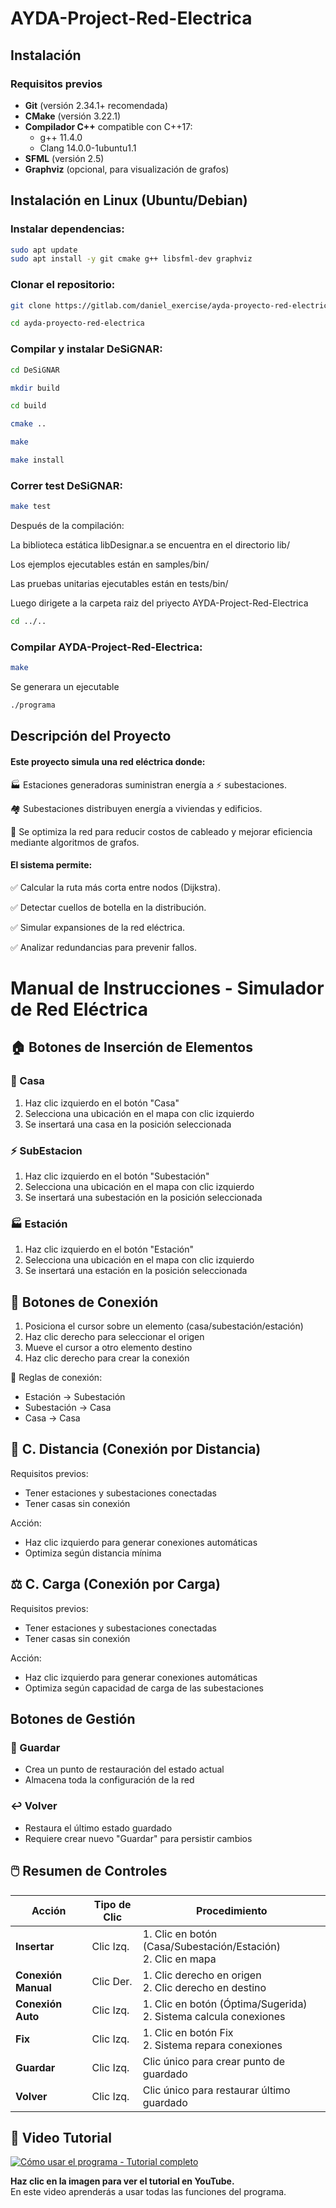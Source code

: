 # AYDA-Project-Red-Electrica



## Instalación

### Requisitos previos

- **Git** (versión 2.34.1+ recomendada)
- **CMake** (versión 3.22.1)
- **Compilador C++** compatible con C++17:
  - g++ 11.4.0
  - Clang 14.0.0-1ubuntu1.1
- **SFML** (versión 2.5)
- **Graphviz** (opcional, para visualización de grafos)

## Instalación en Linux (Ubuntu/Debian)

### Instalar dependencias:

```bash
sudo apt update
sudo apt install -y git cmake g++ libsfml-dev graphviz
```

### Clonar el repositorio:
```bash
git clone https://gitlab.com/daniel_exercise/ayda-proyecto-red-electrica.git

cd ayda-proyecto-red-electrica
```



### Compilar y instalar DeSiGNAR:

```bash
cd DeSiGNAR
```
```bash
mkdir build
```

```bash
cd build
```
```bash
cmake ..
```
```bash
make
```

```bash
make install
```


### Correr test DeSiGNAR:
```bash
make test
```

Después de la compilación:

La biblioteca estática libDesignar.a se encuentra en el directorio lib/

Los ejemplos ejecutables están en samples/bin/

Las pruebas unitarias ejecutables están en tests/bin/

Luego dirigete a la carpeta raiz del priyecto  AYDA-Project-Red-Electrica

```bash
cd ../..
```

### Compilar AYDA-Project-Red-Electrica:

```bash
make
```

Se generara un ejecutable

```bash
./programa
```


## Descripción del Proyecto

#### Este proyecto simula una red eléctrica donde:

🏭 Estaciones generadoras suministran energía a ⚡ subestaciones.

🏘️ Subestaciones distribuyen energía a viviendas y edificios.

📏 Se optimiza la red para reducir costos de cableado y mejorar eficiencia mediante algoritmos de grafos.

#### El sistema permite:

✅ Calcular la ruta más corta entre nodos (Dijkstra).

✅ Detectar cuellos de botella en la distribución.

✅ Simular expansiones de la red eléctrica.

✅ Analizar redundancias para prevenir fallos.


# Manual de Instrucciones - Simulador de Red Eléctrica

## 🏠 Botones de Inserción de Elementos

### 🏡 Casa

1. Haz clic izquierdo en el botón "Casa"
2. Selecciona una ubicación en el mapa con clic izquierdo
3. Se insertará una casa en la posición seleccionada



### ⚡ SubEstacion

1. Haz clic izquierdo en el botón "Subestación"
2. Selecciona una ubicación en el mapa con clic izquierdo
3. Se insertará una subestación en la posición seleccionada


### 🏭 Estación

1. Haz clic izquierdo en el botón "Estación"
2. Selecciona una ubicación en el mapa con clic izquierdo
3. Se insertará una estación en la posición seleccionada


##  🔌 Botones de Conexión

1. Posiciona el cursor sobre un elemento (casa/subestación/estación)
2. Haz clic derecho para seleccionar el origen
3. Mueve el cursor a otro elemento destino
4. Haz clic derecho para crear la conexión

 📌 Reglas de conexión:
   - Estación → Subestación
   - Subestación → Casa
   - Casa → Casa


## 📏 C. Distancia (Conexión por Distancia)
Requisitos previos:
- Tener estaciones y subestaciones conectadas
- Tener casas sin conexión

Acción:
- Haz clic izquierdo para generar conexiones automáticas
- Optimiza según distancia mínima

## ⚖️ C. Carga (Conexión por Carga)

Requisitos previos:
- Tener estaciones y subestaciones conectadas
- Tener casas sin conexión

Acción:
- Haz clic izquierdo para generar conexiones automáticas
- Optimiza según capacidad de carga de las subestaciones


## Botones de Gestión

### 💾 Guardar
- Crea un punto de restauración del estado actual
- Almacena toda la configuración de la red

### ↩️ Volver
- Restaura el último estado guardado
- Requiere crear nuevo "Guardar" para persistir cambios




## 🖱️ Resumen de Controles

| Acción           | Tipo de Clic | Procedimiento                              |
|------------------|--------------|--------------------------------------------|
| **Insertar**     | Clic Izq.    | 1. Clic en botón (Casa/Subestación/Estación)<br>2. Clic en mapa |
| **Conexión Manual** | Clic Der.   | 1. Clic derecho en origen<br>2. Clic derecho en destino |
| **Conexión Auto**  | Clic Izq.    | 1. Clic en botón (Óptima/Sugerida)<br>2. Sistema calcula conexiones |
| **Fix**         | Clic Izq.     | 1. Clic en botón Fix<br>2. Sistema repara conexiones |
| **Guardar**     | Clic Izq.     | Clic único para crear punto de guardado     |
| **Volver**      | Clic Izq.     | Clic único para restaurar último guardado  |


## 🎥 Video Tutorial

[![Cómo usar el programa - Tutorial completo](https://img.youtube.com/vi/m8LvUYv171g/0.jpg)](https://www.youtube.com/watch?v=m8LvUYv171g)

**Haz clic en la imagen para ver el tutorial en YouTube.**  
En este video aprenderás a usar todas las funciones del programa.